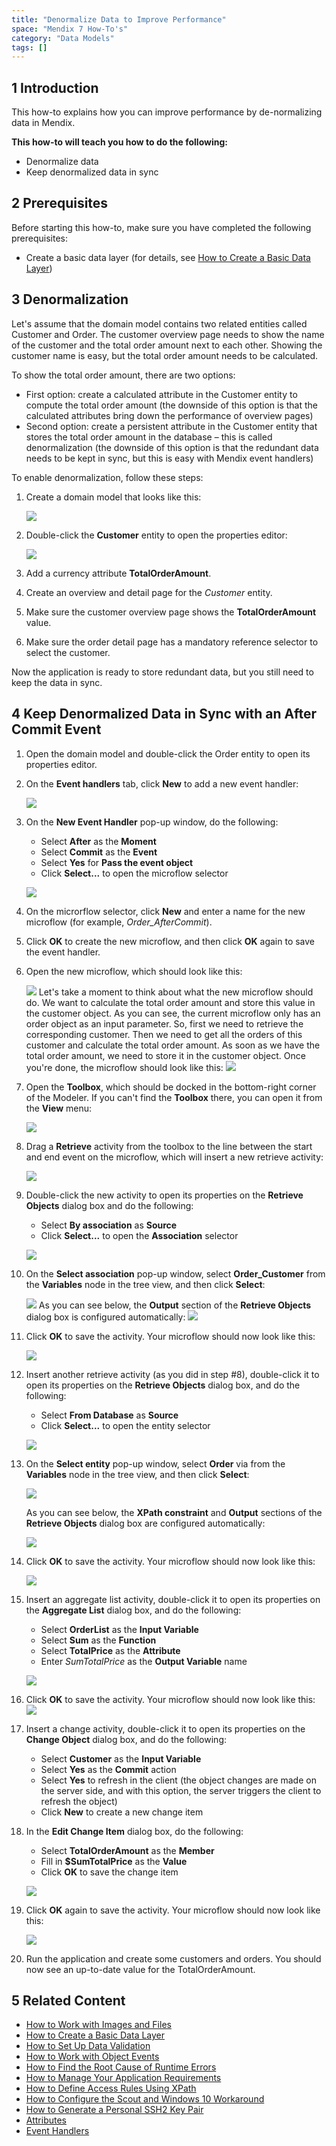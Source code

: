 ```yaml
---
title: "Denormalize Data to Improve Performance"
space: "Mendix 7 How-To's"
category: "Data Models"
tags: []
---
```


## 1 Introduction

This how-to explains how you can improve performance by de-normalizing data in Mendix.

**This how-to will teach you how to do the following:**

* Denormalize data
* Keep denormalized data in sync

## 2 Prerequisites

Before starting this how-to, make sure you have completed the following prerequisites:

* Create a basic data layer (for details, see [How to Create a Basic Data Layer](create-a-basic-data-layer))

## 3 Denormalization

Let's assume that the domain model contains two related entities called Customer and Order. The customer overview page needs to show the name of the customer and the total order amount next to each other. Showing the customer name is easy, but the total order amount needs to be calculated.

To show the total order amount, there are two options:

* First option: create a calculated attribute in the Customer entity to compute the total order amount (the downside of this option is that the calculated attributes bring down the performance of overview pages)
* Second option: create a persistent attribute in the Customer entity that stores the total order amount in the database – this is called denormalization (the downside of this option is that the redundant data needs to be kept in sync, but this is easy with Mendix event handlers)

To enable denormalization, follow these steps:

1. Create a domain model that looks like this:

    ![](attachments/18448743/18582169.png)
2. Double-click the **Customer** entity to open the properties editor:

    ![](attachments/18448743/18582168.png)
3. Add a currency attribute **TotalOrderAmount**.
4. Create an overview and detail page for the *Customer* entity.
5. Make sure the customer overview page shows the **TotalOrderAmount** value.
6. Make sure the order detail page has a mandatory reference selector to select the customer.

Now the application is ready to store redundant data, but you still need to keep the data in sync.

## 4 Keep Denormalized Data in Sync with an After Commit Event

1. Open the domain model and double-click the Order entity to open its properties editor.
2. On the **Event handlers** tab, click **New** to add a new event handler:

    ![](attachments/18448743/18582167.png)
3. On the **New Event Handler** pop-up window, do the following:
    * Select **After** as the **Moment**
    * Select **Commit** as the **Event**
    * Select **Yes** for **Pass the event object**
    * Click **Select...** to open the microflow selector
 
    ![](attachments/18448743/18582166.png)
4. On the microrflow selector, click **New** and enter a name for the new microflow (for example, *Order_AfterCommit*).
5. Click **OK** to create the new microflow, and then click **OK** again to save the event handler.
6. Open the new microflow, which should look like this:

    ![](attachments/18448743/18582165.png)
    Let's take a moment to think about what the new microflow should do. We want to calculate the total order amount and store this value in the customer object. As you can see, the current microflow only has an order object as an input parameter. So, first we need to retrieve the corresponding customer. Then we need to get all the orders of this customer and calculate the total order amount. As soon as we have the total order amount, we need to store it in the customer object. Once you're done, the microflow should look like this:
    ![](attachments/18448743/18582150.png)
7. Open the **Toolbox**, which should be docked in the bottom-right corner of the Modeler. If you can't find the **Toolbox** there, you can open it from the **View** menu:

    ![](attachments/18448743/18582163.png)
8. Drag a **Retrieve** activity from the toolbox to the line between the start and end event on the microflow, which will insert a new retrieve activity:

    ![](attachments/18448743/18582164.png)
9. Double-click the new activity to open its properties on the **Retrieve Objects** dialog box and do the following:
    * Select **By association** as **Source**
    * Click **Select...** to open the **Association** selector

    ![](attachments/18448743/18582162.png)
10. On the **Select association** pop-up window, select **Order_Customer** from the **Variables** node in the tree view, and then click **Select**:

    ![](attachments/18448743/18582161.png)
    As you can see below, the **Output** section of the **Retrieve Objects** dialog box is configured automatically:
    ![](attachments/18448743/18582160.png)
11. Click **OK** to save the activity. Your microflow should now look like this:

    ![](attachments/18448743/18582159.png)
12. Insert another retrieve activity (as you did in step #8), double-click it to open its properties on the **Retrieve Objects** dialog box, and do the following:
    * Select **From Database** as **Source**
    * Click **Select...** to open the entity selector

    ![](attachments/18448743/18582157.png)
13. On the **Select entity** pop-up window, select **Order** via from the **Variables** node in the tree view, and then click **Select**:

    ![](attachments/18448743/18582158.png)

    As you can see below, the **XPath constraint** and **Output** sections of the **Retrieve Objects** dialog box are configured automatically:
    
    ![](attachments/18448743/18582156.png)
14. Click **OK** to save the activity. Your microflow should now look like this:

    ![](attachments/18448743/18582155.png)
15. Insert an aggregate list activity, double-click it to open its properties on the **Aggregate List** dialog box, and do the following:
    * Select **OrderList** as the **Input Variable**
    * Select **Sum** as the **Function**
    * Select **TotalPrice** as the **Attribute**
    * Enter *SumTotalPrice* as the **Output Variable** name

    ![](attachments/18448743/18582153.png)
16. Click **OK** to save the activity. Your microflow should now look like this:
    ![](attachments/18448743/18582152.png)
17. Insert a change activity, double-click it to open its properties on the **Change Object** dialog box, and do the following:
    * Select **Customer** as the **Input Variable**
    * Select **Yes** as the **Commit** action
    * Select **Yes** to refresh in the client (the object changes are made on the server side, and with this option, the server triggers the client to refresh the object)
    * Click **New** to create a new change item
18. In the **Edit Change Item** dialog box, do the following:
    * Select **TotalOrderAmount** as the **Member**
    * Fill in **$SumTotalPrice** as the **Value**
    * Click **OK** to save the change item

    ![](attachments/18448743/18582151.png)

19. Click **OK** again to save the activity. Your microflow should now look like this:

    ![](attachments/18448743/18582150.png)

20. Run the application and create some customers and orders. You should now see an up-to-date value for the TotalOrderAmount.

## 5 Related Content

* [How to Work with Images and Files](working-with-images-and-files)
* [How to Create a Basic Data Layer](create-a-basic-data-layer)
* [How to Set Up Data Validation](setting-up-data-validation)
* [How to Work with Object Events](working-with-object-events)
* [How to Find the Root Cause of Runtime Errors](../monitoring-troubleshooting/finding-the-root-cause-of-runtime-errors)
* [How to Manage Your Application Requirements](../collaboration-project-management/managing-your-application-requirements-with-mendix)
* [How to Define Access Rules Using XPath](../logic-business-rules/define-access-rules-using-xpath)
* [How to Configure the Scout and Windows 10 Workaround](../guis/scout-and-windows-10-workaround)
* [How to Generate a Personal SSH2 Key Pair](../security/generating-a-personal-ssh2-key-pair)
* [Attributes](/refguide/attributes)
* [Event Handlers](/refguide/event-handlers)
